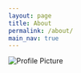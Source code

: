 ```yaml
---
layout: page
title: About
permalink: /about/
main_nav: true
---
```


<img src="{{ site.baseurl }}/assets/profile-placeholder.gif" title="Profile Picture" class="profile">



[chmod77]: https://github.com/chmod777-in/chmod777
